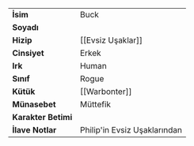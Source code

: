 |  |  |  
|---|---|  
| **İsim** | Buck|  
| **Soyadı** | |  
| **Hizip** | [[Evsiz Uşaklar]]|  
| **Cinsiyet** | Erkek|  
| **Irk** | Human|  
| **Sınıf** | Rogue|  
| **Kütük** | [[Warbonter]]|  
| **Münasebet** | Müttefik|  
| **Karakter Betimi** | |  
| **İlave Notlar** | Philip'in Evsiz Uşaklarından|  
